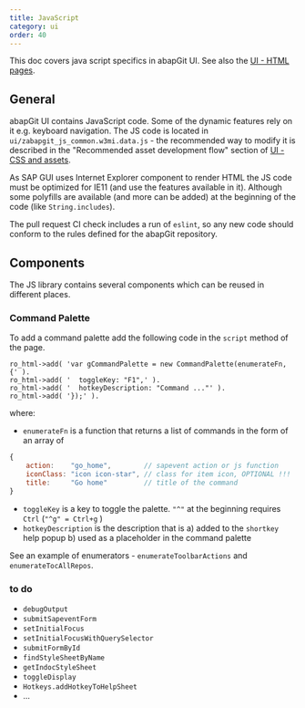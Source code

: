 ```yaml
---
title: JavaScript
category: ui
order: 40
---
```


This doc covers java script specifics in abapGit UI. See also the [UI - HTML pages](./developing-ui.html).

## General

abapGit UI contains JavaScript code. Some of the dynamic features rely on it e.g. keyboard navigation. The JS code is located in `ui/zabapgit_js_common.w3mi.data.js` - the recommended way to modify it is described in the  "Recommended asset development flow" section of [UI - CSS and assets](./developing-ui-css.html).

As SAP GUI uses Internet Explorer component to render HTML the JS code must be optimized for IE11 (and use the features available in it). Although some polyfills are available (and more can be added) at the beginning of the code (like `String.includes`).

The pull request CI check includes a run of `eslint`, so any new code should conform to the rules defined for the abapGit repository.

## Components

The JS library contains several components which can be reused in different places.

### Command Palette

To add a command palette add the following code in the `script` method of the page.

```abap
ro_html->add( 'var gCommandPalette = new CommandPalette(enumerateFn, {' ).
ro_html->add( '  toggleKey: "F1",' ).
ro_html->add( '  hotkeyDescription: "Command ..."' ).
ro_html->add( '});' ).
```

where:
- `enumerateFn` is a function that returns a list of commands in the form of an array of
```js
{
    action:    "go_home",        // sapevent action or js function
    iconClass: "icon icon-star", // class for item icon, OPTIONAL !!!
    title:     "Go home"         // title of the command
}
```
- `toggleKey` is a key to toggle the palette. `"^"` at the beginning requires `Ctrl` (`"^g" = Ctrl+g` )
- `hotkeyDescription` is the description that is a) added to the `shortkey` help popup b) used as a placeholder in the command palette

See an example of enumerators - `enumerateToolbarActions` and `enumerateTocAllRepos`.

### to do

- `debugOutput`
- `submitSapeventForm`
- `setInitialFocus`
- `setInitialFocusWithQuerySelector`
- `submitFormById`
- `findStyleSheetByName`
- `getIndocStyleSheet`
- `toggleDisplay`
- `Hotkeys.addHotkeyToHelpSheet`
- ...